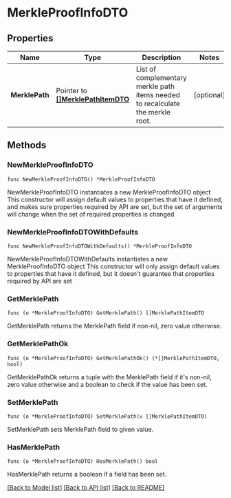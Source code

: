 # MerkleProofInfoDTO

## Properties

Name | Type | Description | Notes
------------ | ------------- | ------------- | -------------
**MerklePath** | Pointer to [**[]MerklePathItemDTO**](MerklePathItemDTO.md) | List of complementary merkle path items needed to recalculate the merkle root. | [optional] 

## Methods

### NewMerkleProofInfoDTO

`func NewMerkleProofInfoDTO() *MerkleProofInfoDTO`

NewMerkleProofInfoDTO instantiates a new MerkleProofInfoDTO object
This constructor will assign default values to properties that have it defined,
and makes sure properties required by API are set, but the set of arguments
will change when the set of required properties is changed

### NewMerkleProofInfoDTOWithDefaults

`func NewMerkleProofInfoDTOWithDefaults() *MerkleProofInfoDTO`

NewMerkleProofInfoDTOWithDefaults instantiates a new MerkleProofInfoDTO object
This constructor will only assign default values to properties that have it defined,
but it doesn't guarantee that properties required by API are set

### GetMerklePath

`func (o *MerkleProofInfoDTO) GetMerklePath() []MerklePathItemDTO`

GetMerklePath returns the MerklePath field if non-nil, zero value otherwise.

### GetMerklePathOk

`func (o *MerkleProofInfoDTO) GetMerklePathOk() (*[]MerklePathItemDTO, bool)`

GetMerklePathOk returns a tuple with the MerklePath field if it's non-nil, zero value otherwise
and a boolean to check if the value has been set.

### SetMerklePath

`func (o *MerkleProofInfoDTO) SetMerklePath(v []MerklePathItemDTO)`

SetMerklePath sets MerklePath field to given value.

### HasMerklePath

`func (o *MerkleProofInfoDTO) HasMerklePath() bool`

HasMerklePath returns a boolean if a field has been set.


[[Back to Model list]](../README.md#documentation-for-models) [[Back to API list]](../README.md#documentation-for-api-endpoints) [[Back to README]](../README.md)


